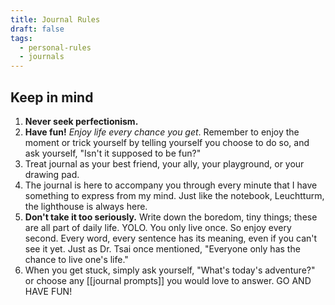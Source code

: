 ```yaml
---
title: Journal Rules
draft: false
tags:
  - personal-rules
  - journals
---
```

## Keep in mind
1. **Never seek perfectionism.** 
2. **Have fun!** *Enjoy life every chance you get*. Remember to enjoy the moment or trick yourself by telling yourself you choose to do so, and ask yourself, "Isn't it supposed to be fun?"
3. Treat journal as your best friend, your ally, your playground, or your drawing pad. 
4. The journal is here to accompany you through every minute that I have something to express from my mind. Just like the notebook, Leuchtturm, the lighthouse is always here.
5. **Don't take it too seriously.** Write down the boredom, tiny things; these are all part of daily life. YOLO. You only live once. So enjoy every second. Every word, every sentence has its meaning, even if you can't see it yet. Just as Dr. Tsai once mentioned, "Everyone only has the chance to live one's life."
6. When you get stuck, simply ask yourself, "What's today's adventure?" or choose any [[journal prompts]] you would love to answer. GO AND HAVE FUN!